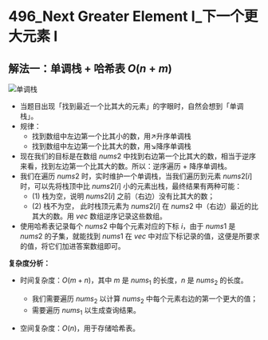 # 496_Next Greater Element I_下一个更大元素 I

## 解法一：单调栈 + 哈希表 $O(n + m)$

![单调栈](https://cdn.acwing.com/media/article/image/2022/01/28/41956_79eb70b37f-solution.png)

- 当题目出现「找到最近一个比其大的元素」的字眼时，自然会想到「单调栈」。
- 规律：
  - 找到数组中左边第一个比其小的数，用↗升序单调栈
  - 找到数组中左边第一个比其大的数，用↘降序单调栈
- 现在我们的目标是在数组 $nums2$ 中找到右边第一个比其大的数，相当于逆序来看，找到左边第一个比其大的数。所以：逆序遍历 + 降序单调栈。
- 我们在遍历 $nums2$ 时，实时维护一个单调栈，当我们遍历到元素 $nums2[i]$ 时，可以先将栈顶中比 $nums2[i]$ 小的元素出栈，最终结果有两种可能：
  - (1) 栈为空，说明 $nums2[i]$ 之前（右边）没有比其大的数；
  - (2) 栈不为空， 此时栈顶元素为 $nums2[i]$ 在 $nums2$ 中（右边）最近的比其大的数。用 $vec$ 数组逆序记录这些数组。
- 使用哈希表记录每个 $nums2$ 中每个元素对应的下标 $i$，由于 $nums1$ 是 $nums2$ 的子集，就能找到 $nums1$ 在 $vec$ 中对应下标记录的值，这便是所要求的值，将它们加进答案数组即可。

**复杂度分析：**
- 时间复杂度：$O(m + n)$，其中 $m$ 是 $\textit{nums}_1$ 的长度，$n$ 是 $\textit{nums}_2$ 的长度。
  - 我们需要遍历 $\textit{nums}_2$ 以计算 $\textit{nums}_2$ 中每个元素右边的第一个更大的值；
  - 需要遍历 $\textit{nums}_1$ 以生成查询结果。

- 空间复杂度：$O(n)$，用于存储哈希表。

